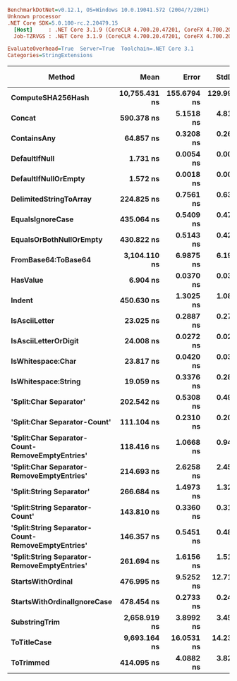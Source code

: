 ``` ini

BenchmarkDotNet=v0.12.1, OS=Windows 10.0.19041.572 (2004/?/20H1)
Unknown processor
.NET Core SDK=5.0.100-rc.2.20479.15
  [Host]     : .NET Core 3.1.9 (CoreCLR 4.700.20.47201, CoreFX 4.700.20.47203), X64 RyuJIT
  Job-TZRVGS : .NET Core 3.1.9 (CoreCLR 4.700.20.47201, CoreFX 4.700.20.47203), X64 RyuJIT

EvaluateOverhead=True  Server=True  Toolchain=.NET Core 3.1  
Categories=StringExtensions  

```
|                                            Method |          Mean |       Error |      StdDev |  Gen 0 |  Gen 1 | Gen 2 | Allocated |
|-------------------------------------------------- |--------------:|------------:|------------:|-------:|-------:|------:|----------:|
|                                 **ComputeSHA256Hash** | **10,755.431 ns** | **155.6794 ns** | **129.9994 ns** | **0.9003** |      **-** |     **-** |    **8704 B** |
|                                            **Concat** |    **590.378 ns** |   **5.1518 ns** |   **4.8190 ns** | **0.6428** | **0.0067** |     **-** |    **6064 B** |
|                                       **ContainsAny** |     **64.857 ns** |   **0.3208 ns** |   **0.2679 ns** | **0.0168** |      **-** |     **-** |     **160 B** |
|                                     **DefaultIfNull** |      **1.731 ns** |   **0.0054 ns** |   **0.0048 ns** |      **-** |      **-** |     **-** |         **-** |
|                              **DefaultIfNullOrEmpty** |      **1.572 ns** |   **0.0018 ns** |   **0.0017 ns** |      **-** |      **-** |     **-** |         **-** |
|                            **DelimitedStringToArray** |    **224.825 ns** |   **0.7561 ns** |   **0.6314 ns** | **0.0539** |      **-** |     **-** |     **512 B** |
|                                  **EqualsIgnoreCase** |    **435.064 ns** |   **0.5409 ns** |   **0.4795 ns** | **0.0281** |      **-** |     **-** |     **264 B** |
|                           **EqualsOrBothNullOrEmpty** |    **430.822 ns** |   **0.5143 ns** |   **0.4295 ns** | **0.0277** |      **-** |     **-** |     **264 B** |
|                               **FromBase64:ToBase64** |  **3,104.110 ns** |   **6.9875 ns** |   **6.1942 ns** | **0.1450** |      **-** |     **-** |    **1368 B** |
|                                          **HasValue** |      **6.904 ns** |   **0.0370 ns** |   **0.0346 ns** |      **-** |      **-** |     **-** |         **-** |
|                                            **Indent** |    **450.630 ns** |   **1.3025 ns** |   **1.0876 ns** | **0.4306** | **0.0024** |     **-** |    **4088 B** |
|                                     **IsAsciiLetter** |     **23.025 ns** |   **0.2887 ns** |   **0.2701 ns** |      **-** |      **-** |     **-** |         **-** |
|                              **IsAsciiLetterOrDigit** |     **24.008 ns** |   **0.0272 ns** |   **0.0255 ns** |      **-** |      **-** |     **-** |         **-** |
|                                 **IsWhitespace:Char** |     **23.817 ns** |   **0.0420 ns** |   **0.0393 ns** |      **-** |      **-** |     **-** |         **-** |
|                               **IsWhitespace:String** |     **19.059 ns** |   **0.3376 ns** |   **0.2819 ns** |      **-** |      **-** |     **-** |         **-** |
|                            **&#39;Split:Char Separator&#39;** |    **202.542 ns** |   **0.5308 ns** |   **0.4965 ns** | **0.0503** |      **-** |     **-** |     **480 B** |
|                      **&#39;Split:Char Separator-Count&#39;** |    **111.104 ns** |   **0.2310 ns** |   **0.2048 ns** | **0.0253** |      **-** |     **-** |     **240 B** |
|   **&#39;Split:Char Separator-Count-RemoveEmptyEntries&#39;** |    **118.416 ns** |   **1.0668 ns** |   **0.9457 ns** | **0.0261** |      **-** |     **-** |     **248 B** |
|         **&#39;Split:Char Separator-RemoveEmptyEntries&#39;** |    **214.693 ns** |   **2.6258 ns** |   **2.4562 ns** | **0.0513** |      **-** |     **-** |     **488 B** |
|                          **&#39;Split:String Separator&#39;** |    **266.684 ns** |   **1.4973 ns** |   **1.3273 ns** | **0.0486** |      **-** |     **-** |     **464 B** |
|                    **&#39;Split:String Separator-Count&#39;** |    **143.810 ns** |   **0.3360 ns** |   **0.3143 ns** | **0.0243** |      **-** |     **-** |     **232 B** |
| **&#39;Split:String Separator-Count-RemoveEmptyEntries&#39;** |    **146.357 ns** |   **0.5451 ns** |   **0.4832 ns** | **0.0253** |      **-** |     **-** |     **240 B** |
|       **&#39;Split:String Separator-RemoveEmptyEntries&#39;** |    **261.694 ns** |   **1.6156 ns** |   **1.5112 ns** | **0.0505** |      **-** |     **-** |     **480 B** |
|                                 **StartsWithOrdinal** |    **476.995 ns** |   **9.5252 ns** |  **12.7159 ns** | **0.0281** |      **-** |     **-** |     **264 B** |
|                       **StartsWithOrdinalIgnoreCase** |    **478.454 ns** |   **0.2733 ns** |   **0.2423 ns** | **0.0277** |      **-** |     **-** |     **264 B** |
|                                     **SubstringTrim** |  **2,658.919 ns** |   **3.8992 ns** |   **3.4565 ns** | **0.0572** |      **-** |     **-** |     **568 B** |
|                                       **ToTitleCase** |  **9,693.164 ns** |  **16.0531 ns** |  **14.2306 ns** | **0.4730** |      **-** |     **-** |    **4552 B** |
|                                         **ToTrimmed** |    **414.095 ns** |   **4.0882 ns** |   **3.8241 ns** | **0.4168** | **0.0019** |     **-** |    **3944 B** |
